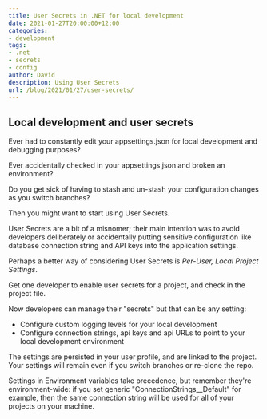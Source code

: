 ```yaml
---
title: User Secrets in .NET for local development
date: 2021-01-27T20:00:00+12:00
categories:
- development
tags:
- .net
- secrets
- config
author: David
description: Using User Secrets
url: /blog/2021/01/27/user-secrets/
---
```

## Local development and user secrets

Ever had to constantly edit your appsettings.json for local development and debugging purposes?

Ever accidentally checked in your appsettings.json and broken an environment?

Do you get sick of having to stash and un-stash your configuration changes as you switch branches?

Then you might want to start using User Secrets.

User Secrets are a bit of a misnomer; their main intention was to avoid developers deliberately or accidentally putting sensitive configuration like database connection string and API keys into the application settings.

Perhaps a better way of considering User Secrets is *Per-User, Local Project Settings*.

Get one developer to enable user secrets for a project, and check in the project file.

Now developers can manage their "secrets" but that can be any setting:

* Configure custom logging levels for your local development
* Configure connection strings, api keys and api URLs to point to your local development environment

The settings are persisted in your user profile, and are linked to the project. Your settings will remain even if you switch branches or re-clone the repo.

Settings in Environment variables take precedence, but remember they're environment-wide: if you set generic "ConnectionStrings__Default" for example,
then the same connection string will be used for all of your projects on your machine.

